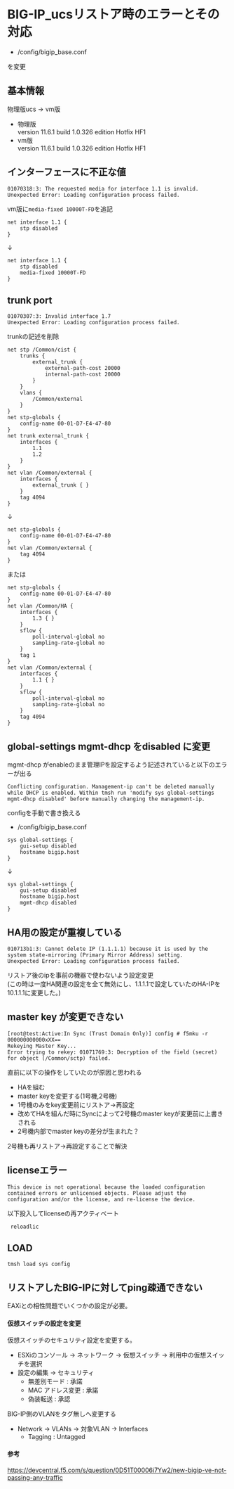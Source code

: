 # BIG-IP_ucsリストア時のエラーとその対応

- /config/bigip_base.conf  

を変更

## 基本情報

物理版ucs -> vm版  

- 物理版  
version 11.6.1 build 1.0.326 edition Hotfix HF1
- vm版  
version 11.6.1 build 1.0.326 edition Hotfix HF1

## インターフェースに不正な値

```
01070318:3: The requested media for interface 1.1 is invalid.
Unexpected Error: Loading configuration process failed.
```

vm版に`media-fixed 10000T-FD`を追記
```
net interface 1.1 {
    stp disabled
}
```
↓
```
net interface 1.1 {
    stp disabled
    media-fixed 10000T-FD
}
```

## trunk port
```
01070307:3: Invalid interface 1.7
Unexpected Error: Loading configuration process failed.
```

trunkの記述を削除
```
net stp /Common/cist {
    trunks {
        external_trunk {
            external-path-cost 20000
            internal-path-cost 20000
        }
    }
    vlans {
        /Common/external
    }
}
net stp-globals {
    config-name 00-01-D7-E4-47-80
}
net trunk external_trunk {
    interfaces {
        1.1
        1.2
    }
}
net vlan /Common/external {
    interfaces {
        external_trunk { }
    }
    tag 4094
}
```
↓
```
net stp-globals {
    config-name 00-01-D7-E4-47-80
}
net vlan /Common/external {
    tag 4094
}
```
または
```
net stp-globals {
    config-name 00-01-D7-E4-47-80
}
net vlan /Common/HA {
    interfaces {
        1.3 { }
    }
    sflow {
        poll-interval-global no
        sampling-rate-global no
    }
    tag 1
}
net vlan /Common/external {
    interfaces {
        1.1 { }
    }
    sflow {
        poll-interval-global no
        sampling-rate-global no
    }
    tag 4094
}
```
## global-settings mgmt-dhcp をdisabled に変更

mgmt-dhcp がenableのまま管理IPを設定するよう記述されていると以下のエラーが出る 

```
Conflicting configuration. Management-ip can't be deleted manually while DHCP is enabled. Within tmsh run 'modify sys global-settings mgmt-dhcp disabled' before manually changing the management-ip.
```

configを手動で書き換える 

- /config/bigip_base.conf
```
sys global-settings {
    gui-setup disabled
    hostname bigip.host
}
```
↓
```
sys global-settings {
    gui-setup disabled
    hostname bigip.host
    mgmt-dhcp disabled
}
```

## HA用の設定が重複している

```
010713b1:3: Cannot delete IP (1.1.1.1) because it is used by the system state-mirroring (Primary Mirror Address) setting.
Unexpected Error: Loading configuration process failed.
```

リストア後のipを事前の機器で使わないよう設定変更  
(この時は一度HA関連の設定を全て無効にし、1.1.1.1で設定していたのHA-IPを10.1.1.1に変更した。)

## master key が変更できない
```
[root@test:Active:In Sync (Trust Domain Only)] config # f5mku -r 000000000000xXX==
Rekeying Master Key...
Error trying to rekey: 01071769:3: Decryption of the field (secret) for object (/Common/sctp) failed.
```
直前に以下の操作をしていたのが原因と思われる  
- HAを組む
- master keyを変更する(1号機,2号機)
- 1号機のみをkey変更前にリストア→再設定
- 改めてHAを組んだ時にSyncによって2号機のmaster keyが変更前に上書きされる
- 2号機内部でmaster keyの差分が生まれた？

2号機も再リストア→再設定することで解決

## licenseエラー
```
This device is not operational because the loaded configuration contained errors or unlicensed objects. Please adjust the configuration and/or the license, and re-license the device.
```

以下投入してlicenseの再アクティベート
```
 reloadlic
```

## LOAD

```
tmsh load sys config
```

## リストアしたBIG-IPに対してping疎通できない

EAXiとの相性問題でいくつかの設定が必要。  

#### 仮想スイッチの設定を変更

仮想スイッチのセキュリティ設定を変更する。  

- ESXiのコンソール -> ネットワーク -> 仮想スイッチ -> 利用中の仮想スイッチを選択
- 設定の編集 -> セキュリティ
  - 無差別モード : 承諾
  - MAC アドレス変更 : 承諾
  - 偽装転送 : 承認
  
BIG-IP側のVLANをタグ無しへ変更する

- Network -> VLANs -> 対象VLAN -> Interfaces
  - Tagging : Untagged

#### 参考
https://devcentral.f5.com/s/question/0D51T00006i7Yw2/new-bigip-ve-not-passing-any-traffic
